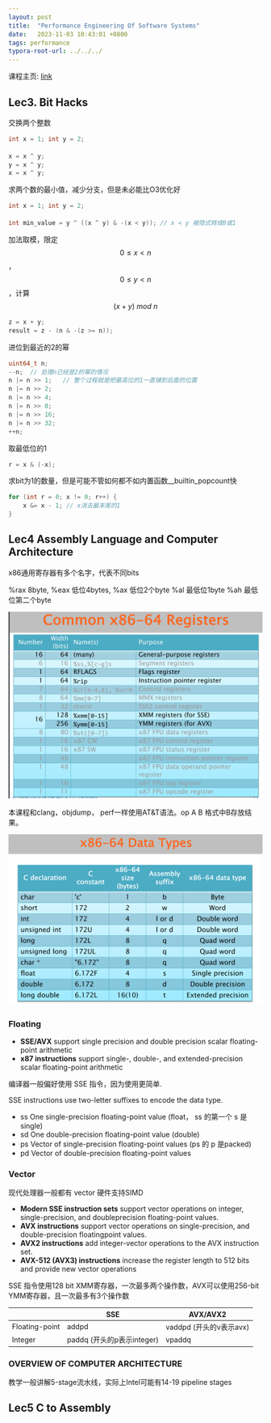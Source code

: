 ```yaml
---
layout: post
title:  "Performance Engineering Of Software Systems"
date:   2023-11-03 10:43:01 +0800
tags: performance
typora-root-url: ../../../
---
```




课程主页: [link](https://ocw.mit.edu/courses/6-172-performance-engineering-of-software-systems-fall-2018/)

## Lec3. Bit Hacks

交换两个整数

```c++
int x = 1; int y = 2;

x = x ^ y;
y = x ^ y;
x = x ^ y;
```

求两个数的最小值，减少分支，但是未必能比O3优化好

```c++
int x = 1; int y = 2;

int min_value = y ^ ((x ^ y) & -(x < y)); // x < y 被隐式转成0或1
```

加法取模，限定 $$0 \le x < n$$，$$0 \le y < n$$，计算$$(x + y) \  mod \ n$$

```c++
z = x + y;
result = z - (n & -(z >= n));
```

进位到最近的2的幂

```C++
uint64_t n;
--n;  // 处理n已经是2的幂的情况
n |= n >> 1;   // 整个过程就是把最高位的1一直铺到后面的位置
n |= n >> 2;
n |= n >> 4;
n |= n >> 8;
n |= n >> 16;
n |= n >> 32;
++n;
```

取最低位的1

```c++
r = x & (-x);
```

求bit为1的数量，但是可能不管如何都不如内置函数__builtin_popcount快

```C++
for (int r = 0; x != 0; r++) {
	x &= x - 1; // x消去最末尾的1
}
```



## Lec4 Assembly Language and Computer Architecture 

x86通用寄存器有多个名字，代表不同bits

%rax  8byte,     %eax 低位4bytes,      %ax 低位2个byte     %al 最低位1byte   %ah  最低位第二个byte



![image-20231103164224246](/assets/2023/11/6-172-performance/x86-registers.png)



本课程和clang，objdump， perf一样使用AT&T语法。op A B 格式中B存放结果。

![image-20231103161416979](/assets/2023/11/6-172-performance/x86-64-data-types.png)



### Floating

* **SSE/AVX**  support single precision and double precision scalar floating-point arithmetic
* **x87 instructions** support single-, double-, and extended-precision scalar floating-point arithmetic

编译器一般偏好使用 SSE 指令，因为使用更简单.

SSE instructions use two-letter suffixes to encode the data type.

* ss     One single-precision floating-point value (float， ss 的第一个 s 是single) 
* sd    One double-precision floating-point value (double) 
* ps    Vector of single-precision floating-point values  (ps 的 p 是packed)
* pd    Vector of double-precision floating-point values 

### Vector

现代处理器一般都有 vector 硬件支持SIMD

* **Modern SSE instruction sets** support vector operations on integer, single-precision, and doubleprecision floating-point values.
* **AVX instructions**  support vector operations on single-precision, and double-precision floatingpoint values.
* **AVX2 instructions**  add integer-vector operations to the AVX instruction set. 
* **AVX-512 (AVX3) instructions**  increase the register length to 512 bits and provide new vector operations

SSE 指令使用128 bit XMM寄存器，一次最多两个操作数，AVX可以使用256-bit YMM寄存器，且一次最多有3个操作数

|                | SSE                        | AVX/AVX2                |
| -------------- | -------------------------- | ----------------------- |
| Floating-point | addpd                      | vaddpd (开头的v表示avx) |
| Integer        | paddq (开头的p表示integer) | vpaddq                  |



### OVERVIEW OF COMPUTER ARCHITECTURE 

教学一般讲解5-stage流水线，实际上Intel可能有14-19 pipeline stages



## Lec5 C to Assembly 

